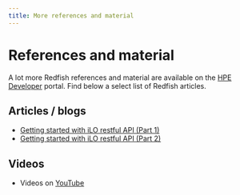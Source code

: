```yaml
---
title: More references and material
---
```


# References and material

A lot more Redfish references and material are available on the [HPE Developer](https://developer.hpe.com) portal. Find below a select list of Redfish articles. 

## Articles / blogs

* [Getting started with iLO restful API (Part 1)](https://developer.hpe.com/blog/getting-started-with-ilo-restful-api-redfish-api-conformance/)
* [Getting started with iLO restful API (Part 2)](https://developer.hpe.com/blog/getting-started-with-the-redfish-api-part-2/)

## Videos

* Videos on [YouTube](https://www.youtube.com/results?search_query=redfish+dmtf)




